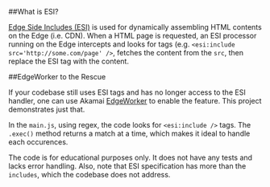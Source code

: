 ##What is ESI?

[Edge Side Includes (ESI)](https://en.wikipedia.org/wiki/Edge_Side_Includes) is used for dynamically assembling HTML contents on the Edge (i.e. CDN). When a HTML page is requested, an ESI processor running on the Edge intercepts and looks for tags (e.g. `<esi:include src='http://some.com/page' />`, fetches the content from the `src`, then replace the ESI tag with the content.

##EdgeWorker to the Rescue

If your codebase still uses ESI tags and has no longer access to the ESI handler, one can use Akamai [EdgeWorker](https://techdocs.akamai.com/edgeworkers/docs/welcome-to-edgeworkers) to enable the feature. This project demonstrates just that. 

In the `main.js`, using regex, the code looks for `<esi:include />` tags. The `.exec()` method returns a match at a time, which makes it ideal to handle each occurences. 

The code is for educational purposes only. It does not have any tests and lacks error handling. Also, note that ESI specification has more than the `includes`, which the codebase does not address. 